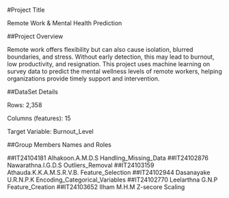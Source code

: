 #Project Title 

Remote Work & Mental Health Prediction

##Project Overview

Remote work offers flexibility but can also cause isolation, blurred boundaries, and stress. Without early detection, this may lead to burnout, low productivity, and resignation.
This project uses machine learning on survey data to predict the mental wellness levels of remote workers, helping organizations provide timely support and intervention.

##DataSet Details 

Rows: 2,358

Columns (features): 15

Target Variable: Burnout_Level

##Group Members Names and Roles

##IT24104181 Alhakoon.A.M.D.S         Handling_Missing_Data
##IT24102876 Nawarathna.I.G.D.S       Outliers_Removal
##IT24103159 Athauda.K.K.A.M.S.R.V.B. Feature_Selection
##IT24102944 Dasanayake U.R.N.P.K     Encoding_Categorical_Variables
##IT24102770 Leelarthna G.N.P         Feature_Creation
##IT24103652 Ilham M.H.M              Z-secore Scaling 
